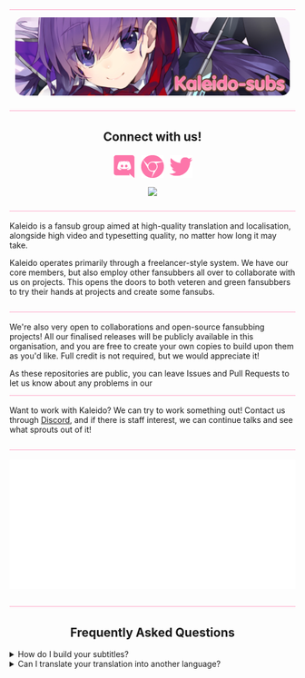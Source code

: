 <!-- TO-DO: Figure out why <styl> tags don't work -->
<img src="../img/misc/hr.png" style="width: auto;">
<p style="text-align: center; margin: 10px;">
    <img src="../img/banners/banner.jpg" style="border-radius: 15px"></img>
</p>
<img src="../img/misc/hr.png" style="width: auto;">

<h2 align="center">Connect with us!</h2>
<div style="text-align: center;">
<a href="https://discord.gg/dk7aadV" target="blank"><img style="display: inline-block; width: 40px; height: auto; margin: 3px;" src="../img/icons/discord.png" alt="" /></a>
<a href="https://kaleido.kageru.moe/" target="blank"><img style="display: inline-block; width: 40px; height: auto; margin: 3px;" src="../img/icons/chrome.png" alt=""/></a>
<a href="https://twitter.com/kaleidosubs" target="blank"><img style="display: inline-block; width: 40px; height: auto; margin: 3px;" src="../img/icons/twitter.png" alt="" /></a>
</div>

<div style="text-align: center;">
<img style="display: inline-block; margin: 10px;" src="https://komarev.com/ghpvc/?username=Kaleido-subs&color=fd76aa&label=Views"><img>
</div>


<img src="../img/misc/hr.png" style="width: auto;">

Kaleido is a fansub group aimed at high-quality translation and localisation, alongside high video and typesetting
quality, no matter how long it may take.

Kaleido operates primarily through a freelancer-style system. We have our core members, but also employ other fansubbers
all over to collaborate with us on projects. This opens the doors to both veteren and green fansubbers to try their
hands at projects and create some fansubs.

<img src="../img/misc/hr.png" style="width: auto;">

We're also very open to collaborations and open-source fansubbing projects! All our finalised releases will be publicly
available in this organisation, and you are free to create your own copies to build upon them as you'd like. Full
credit is not required, but we would appreciate it!

As these repositories are public, you can leave Issues and Pull Requests to let us know about any problems in our
<img src="../img/misc/hr.png" style="width: auto;">

Want to work with Kaleido? We can try to work something out! Contact us through <a href=https://discord.gg/dk7aadV target="_blank">Discord</a>,
and if there is staff interest, we can continue talks and see what sprouts out of it!

<img src="../img/misc/hr.png" style="width: auto;">

<p align="center">
    <img src="https://raw.githubusercontent.com/Kaleido-subs/.github/30687bc48758ec1468d7794723d6dc41c9aa8c86/github-metrics.svg">
</p>

<!--START_SECTION:activity-->

<!-- TODO: Make deschtimes progress visible here? -->

<img src="../img/misc/hr.png" style="width: auto;">

<h2 align="center"> Frequently Asked Questions</h2>

<details><summary>How do I build your subtitles?</summary>
    - lorem ipsum
</details>

<details><summary>Can I translate your translation into another language?</summary>
    - lorem ipsum
</details>

